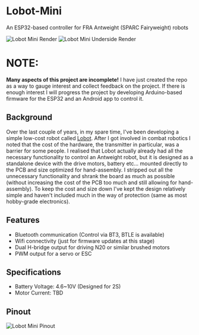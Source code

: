 # Lobot-Mini
An ESP32-based controller for FRA Antweight (SPARC Fairyweight) robots

![Lobot Mini Render](picures/ESPAnt.jpg)
![Lobot Mini Underside Render](./picures/ESPAnt_Underside.jpg)

# NOTE:
**Many aspects of this project are incomplete!** I have just created the repo as a way to gauge interest and collect feedback on the project. If there is enough interest I will progress the project by developing Arduino-based firmware for the ESP32 and an Android app to control it.

## Background
Over the last couple of years, in my spare time, I've been developing a simple low-cost robot called [Lobot](https://github.com/Apetech-NZ/Lobot). After I got involved in combat robotics I noted that the cost of the hardware, the transmitter in particular, was a barrier for some people. I realised that Lobot actually already had all the necessary functionality to control an Antweight robot, but it is designed as a standalone device with the drive motors, battery etc... mounted directly to the PCB and size optimized for hand-assembly. I stripped out all the unnecessary functionality and shrank the board as much as possible (without increasing the cost of the PCB too much and still allowing for hand-assembly). To keep the cost and size down I've kept the design relatively simple and haven't included much in the way of protection (same as most hobby-grade electronics).

## Features
- Bluetooth communication (Control via BT3, BTLE is available)
- Wifi connectivity (just for firmware updates at this stage)
- Dual H-bridge output for driving N20 or similar brushed motors
- PWM output for a servo or ESC

## Specifications
- Battery Voltage: 4.6~10V (Designed for 2S)
- Motor Current: TBD

## Pinout
![Lobot Mini Pinout](./picures/ESPAnt_Pinout.png)
